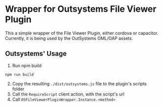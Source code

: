 # Wrapper for Outsystems File Viewer Plugin

This a simple wrapper of the File Viewer Plugin, either cordova or capacitor. Currently, it is being used by the OutSystems OML/OAP assets.

## Outsystems' Usage

1. Run npm build
```console
npm run build
```
2. Copy the resulting `./dist/outsystems.js` file to the plugin's scripts folder
3. Call the `RequireScript` client action, with the script's url
4. Call `OSFileViewerPluginWrapper.Instance.<method>` 